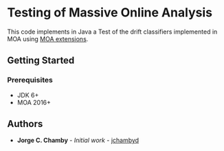 # Testing of Massive Online Analysis
This code implements in Java a Test of the drift classifiers implemented in MOA using [MOA extensions](https://moa.cms.waikato.ac.nz/moa-extensions/).

## Getting Started

### Prerequisites

* JDK 6+
* MOA 2016+

## Authors
* **Jorge C. Chamby** - *Initial work* - [jchambyd](https://github.com/jchambyd)
